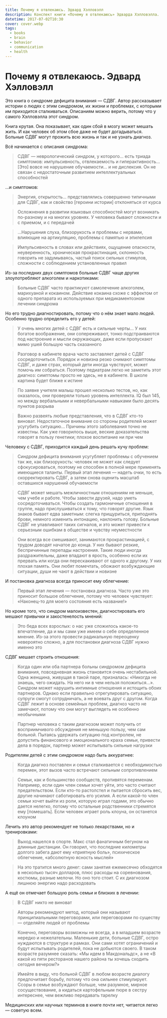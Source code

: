 ```yaml
---
title: Почему я отвлекаюсь. Эдвард Хэлловэлл
description: Конспект книги «Почему я отвлекаюсь» Эдварда Хэлловэлла.
datetime: 2017-07-02T10:30
cover: cover.webp
tags:
  - books
  - brain
  - behavior
  - communication
  - health
---
```


# Почему я отвлекаюсь. Эдвард Хэлловэлл

Это книга о синдроме дефицита внимания — СДВГ. Автор рассказывает истории о людях с этим синдромом, их жизни и проблемах, с которыми им приходится сталкиваться. Описаниям можно верить, потому что у самого Хэлловэлла этот синдром.

Книга крутая. Она показывает, как один сбой в мозгу может мешать жить. И как человек об этом сбое даже не будет догадываться. Больные СДВГ могут прожить всю жизнь и так и не узнать диагноз.

Всё начинается с описания синдрома:

> СДВГ — неврологический синдром, у которого... есть триада симптомов: импульсивность, отвлекаемость и гиперактивность... [Это] вовсе не нарушение обучаемости... и не дислексия. Он не связан с недостаточным развитием интеллектуальных способностей

...и симптомов:

> Энергия, открытость... представлялись совершенно типичными для СДВГ, как и свойство [героини истории] отклоняться от курса

> Осложнения в развитии языковых способностей могут возникать по-разному и на многих уровнях. У человека бывают сложности и с приемом, и с передачей

> ...Нарушения слуха, близорукость и проблемы с нервами, влияющие на артикуляцию, проблемы с памятью и эпилепсия

> Импульсивность в словах или действиях, ощущение опасности, неуверенность, хроническая прокрастинация, склонность говорить не задумываясь, частый поиск сильных стимулов, сложности с соблюдением установленных правил

Из-за последних двух симптомов больные СДВГ чаще других злоупотребляют алкоголем и наркотиками:

> Больные СДВГ часто практикуют самолечение алкоголем, марихуаной и кокаином. Действие кокаина схоже с эффектом от одного препарата из используемых при медикаментозном лечении синдрома

Но его трудно диагностировать, потому что о нём знает мало людей. Особенно трудно определить его у детей:

> У очень многих детей с СДВГ есть и сильные черты... У них богатое воображение, они сопереживают, тонко подстраиваются под настроение и мысли окружающих, даже если пропускают мимо ушей большую часть сказанного

> Разговор в кабинете врача часто заставляет детей с СДВГ сосредоточиться. Порядок и новизна резко снимают симптомы СДВГ, и даже страх, который дети иногда чувствуют, может помочь им собраться. Поэтому педиатрам легко не заметить этот диагноз: симптомы просто не здесь, не в кабинете. В школе картина будет ближе к истине

> По заявке учителя малыш прошел несколько тестов, но, как оказалось, они проверяли только уровень интеллекта. IQ был 145, но между вербальными и невербальными навыками было десять пунктов разрыва

> Важно развеять любые представления, что в СДВГ кто-то виноват. Недостаточное внимание со стороны родителей может усугубить ситуацию... Причины этого заболевания точно не известны. Как уже говорилось выше, веские доказательства говорят в пользу генетики; плохое воспитание ни при чем

Человеку с СДВГ, приходится каждый день решать кучу проблем:

> Синдром дефицита внимания усугубляет проблемы с обучением так же, как близорукость: человек не может как следует сфокусироваться, поэтому не способен в полной мере применять имеющиеся таланты. Первый этап лечения — надеть очки, то есть скорректировать СДВГ, а затем снова оценить масштаб оставшихся нарушений обучаемости

> СДВГ может мешать межличностным отношениям не меньше, чем учебе и работе. Чтобы завести друзей, надо уметь сосредоточиваться. Чтобы создать гармоничные отношения в группе, надо прислушиваться к тому, что говорят другие. Язык знаков бывает едва заметным: слегка прищуриться, приподнять брови, немного изменить интонацию, наклонить голову. Больные СДВГ не улавливают таких сигналов, и это может привести к серьезным ошибкам в обществе и чувству неуместности

> Они всегда все смешивают, занимаются прокрастинацией, с трудом доводят начатое до конца. У них бывают резкие, беспричинные перепады настроения. Такие люди иногда раздражительны, даже впадают в ярость, особенно если их прервать или когда они перескакивают от одного к другому. У них плохая память. Они любят помечтать, обожают возбуждающие ситуации, души не чают в действии и новизне

И постановка диагноза всегда приносит ему облегчение:

> Первый этап лечения — постановка диагноза. Часто уже это приносит большое облегчение, потому что человек чувствует: «Наконец-то для моего состояния есть название!»

Но кроме того, что синдром малоизвестен, диагностировать его мешают привычки и закостенелость мнений:

> Это беда всех взрослых: о нас уже сложилось какое-то впечатление, да и мы сами уже имеем о себе определенное мнение. Из-за этого провести радикальную переоценку невероятно сложно, а для постановки диагноза СДВГ нужно именно это

СДВГ мешает строить отношения:

> Когда один или оба партнера больны синдромом дефицита внимания, повседневная жизнь становится очень нестабильной. Одна женщина, живущая в такой паре, призналась: «Никогда не знаешь, чего ожидать. На него ни в чем нельзя положиться...». Синдром может нарушить интимные отношения и истощить обоих партнеров. Однако если правильно отрегулировать ситуацию, супруги cмогут сотрудничать, а не воевать друг с другом. Когда СДВГ лежит в основе семейных проблем, диагноз часто не замечают, потому что они могут выглядеть не особенно необычными

> Партнер человека с таким диагнозом может получить от восприимчивого обсуждения не меньшую пользу, чем сам больной. Пытаясь удержать ситуацию под контролем, не допустить финансового и эмоционального краха семьи, привести дела в порядок, партнер может испытывать сильные нагрузки

Родителям детей с этим синдромом надо быть аккуратнее:

> Когда диагноз поставлен и семья сталкивается с необходимостью перемен, этот вызов часто встречают сильным сопротивлением

> Семьи, как и большинство сообществ, противятся переменам. Например, если один член семьи хочет уйти, это часто считают предательством. Если кто-то растолстел и пытается сбросить вес, другие начинают саботировать его усилия. А если какой-то член семьи хочет выйти из роли, которую играл годами, это обычно дается нелегко, потому что остальные родственники стремятся ему [помешать]. Если человек играет роль клоуна, он останется клоуном

Лечить это автор рекомендует не только лекарствами, но и тренировками:

> Выход нашелся в спорте. Макс стал фанатичным бегуном на длинные дистанции. Он говорил, что последние километры долгого забега дают ему «приятную боль», психическое облегчение, «абсолютную ясность мыслей»

> На это тратится много денег: сами занятия ежемесячно обходятся в несколько тысяч долларов, плюс расходы на соревнования, костюмы, разные мелочи. Но оно того стоит. С их диагнозом лишнюю энергию надо расходовать

А ещё он отмечает большую роль семьи и близких в лечении:

> В СДВГ никто не виноват

> Авторы рекомендуют метод, который они называют принципиальными переговорами, или переговорами по существу — отделяйте людей от проблемы

> Конечно, переговоры возможны не всегда, а в младшем возрасте нередко и нежелательны. Маленькие дети, больные СДВГ, остро нуждаются в структуре и рамках. Они сами хотят ограничений и будут испытывать родителей, пока не добьются своего. В таком возрасте разумнее сказать: «Мы идем в Макдональдс», а не «В какой из пяти ресторанов нашего района ты хочешь сходить сегодня вечером?»

> Имейте в виду, что больной СДВГ в любом возрасте диалогу предпочитает борьбу, потому что она сильнее стимулирует. Ссоры в семье возбуждают больше, чем разумное, мирное сосуществование, а кидаться картофельным пюре в сестру интереснее, чем вежливо передавать тарелку

Медицинских или научных терминов в книге почти нет, читается легко — советую всем.
